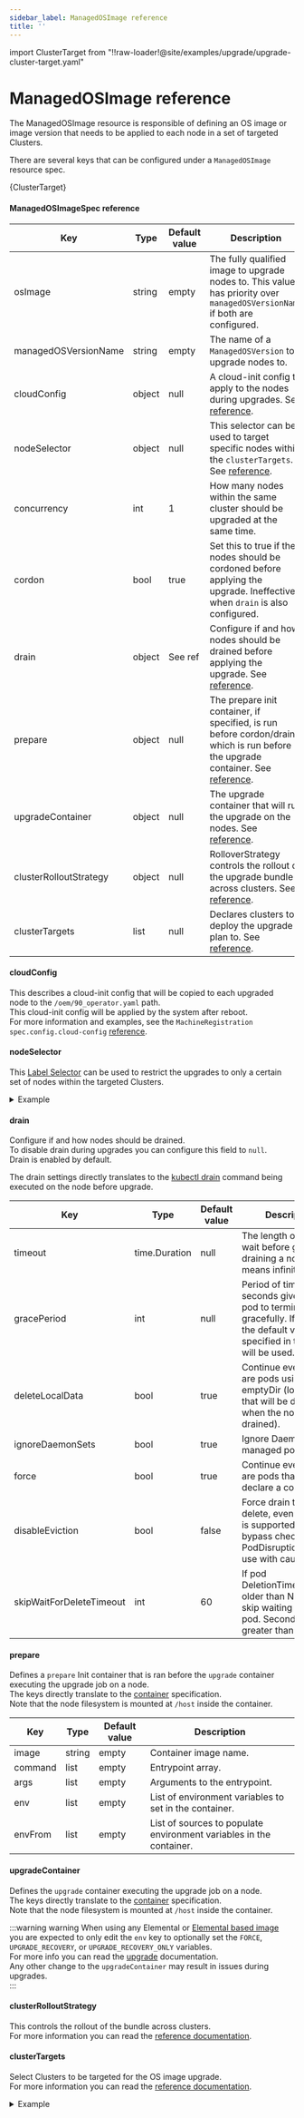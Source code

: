 ```yaml
---
sidebar_label: ManagedOSImage reference
title: ''
---
```


<head>
  <link rel="canonical" href="https://elemental.docs.rancher.com/managedosimage-reference"/>
</head>

import ClusterTarget from "!!raw-loader!@site/examples/upgrade/upgrade-cluster-target.yaml"

# ManagedOSImage reference

The ManagedOSImage resource is responsible of defining an OS image or image version that needs to be applied to each node in a set of targeted Clusters.  

There are several keys that can be configured under a `ManagedOSImage` resource spec.

<CodeBlock language="yaml" title="upgrade-cluster-target.yaml" showLineNumbers>{ClusterTarget}</CodeBlock>

#### ManagedOSImageSpec reference

| Key                    | Type   | Default value | Description                                                                                                                                |
|------------------------|--------|---------------|--------------------------------------------------------------------------------------------------------------------------------------------|
| osImage                | string | empty         | The fully qualified image to upgrade nodes to. This value has priority over `managedOSVersionName` if both are configured.                 |
| managedOSVersionName   | string | empty         | The name of a `ManagedOSVersion` to upgrade nodes to.                                                                                      |
| cloudConfig            | object | null          | A cloud-init config to apply to the nodes during upgrades. See [reference](#cloudconfig).                                                  |
| nodeSelector           | object | null          | This selector can be used to target specific nodes within the `clusterTargets`. See [reference](#nodeselector).                            |
| concurrency            | int    | 1             | How many nodes within the same cluster should be upgraded at the same time.                                                                |
| cordon                 | bool   | true          | Set this to true if the nodes should be cordoned before applying the upgrade. Ineffective when `drain` is also configured.                 |
| drain                  | object | See ref       | Configure if and how nodes should be drained before applying the upgrade. See [reference](#drain).                                         |
| prepare                | object | null          | The prepare init container, if specified, is run before cordon/drain which is run before the upgrade container. See [reference](#prepare). |
| upgradeContainer       | object | null          | The upgrade container that will run the upgrade on the nodes. See [reference](#upgradecontainer).                                          |
| clusterRolloutStrategy | object | null          | RolloverStrategy controls the rollout of the upgrade bundle across clusters. See [reference](#clusterrolloutstrategy).                     |
| clusterTargets         | list   | null          | Declares clusters to deploy the upgrade plan to. See [reference](#clustertargets).                                                         |

#### cloudConfig

This describes a cloud-init config that will be copied to each upgraded node to the `/oem/90_operator.yaml` path.  
This cloud-init config will be applied by the system after reboot.  
For more information and examples, see the `MachineRegistration` `spec.config.cloud-config` [reference](./cloud-config-reference.md).  

#### nodeSelector

This [Label Selector](https://kubernetes.io/docs/concepts/overview/working-with-objects/labels/#label-selectors) can be used to restrict the upgrades to only a certain set of nodes within the targeted Clusters.

<details>
  <summary>Example</summary>

  ```yaml showLineNumbers
  nodeSelector:
    matchExpressions:
      - {key: my-node/label, operator: Exists}
  ```
  
</details>

#### drain

Configure if and how nodes should be drained.  
To disable drain during upgrades you can configure this field to `null`.  
Drain is enabled by default.  

The drain settings directly translates to the [kubectl drain](https://kubernetes.io/docs/reference/kubectl/generated/kubectl_drain/) command being executed on the node before upgrade.  

| Key                      | Type             | Default value | Description                                                                                                                                |
|--------------------------|------------------|---------------|--------------------------------------------------------------------------------------------------------------------------------------------|
| timeout                  | time.Duration    | null          | The length of time to wait before giving up draining a node, zero means infinite.                                                          |
| gracePeriod              | int              | null          | Period of time in seconds given to each pod to terminate gracefully. If negative, the default value specified in the pod will be used.     |
| deleteLocalData          | bool             | true          | Continue even if there are pods using emptyDir (local data that will be deleted when the node is drained).                                 |
| ignoreDaemonSets         | bool             | true          | Ignore DaemonSet-managed pods.                                                                                                             |
| force                    | bool             | true          | Continue even if there are pods that do not declare a controller.                                                                          |
| disableEviction          | bool             | false         | Force drain to use delete, even if eviction is supported. This will bypass checking PodDisruptionBudgets, use with caution.                |
| skipWaitForDeleteTimeout | int              | 60            | If pod DeletionTimestamp older than N seconds, skip waiting for the pod. Seconds must be greater than 0 to skip.                           |

#### prepare

Defines a `prepare` Init container that is ran before the `upgrade` container executing the upgrade job on a node.  
The keys directly translate to the [container](https://kubernetes.io/docs/reference/kubernetes-api/workload-resources/pod-v1/#Container) specification.  
Note that the node filesystem is mounted at `/host` inside the container.  

| Key                      | Type   | Default value | Description                                                          |
|--------------------------|--------|---------------|----------------------------------------------------------------------|
| image                    | string | empty         | Container image name.                                                |
| command                  | list   | empty         | Entrypoint array.                                                    |
| args                     | list   | empty         | Arguments to the entrypoint.                                         |
| env                      | list   | empty         | List of environment variables to set in the container.               |
| envFrom                  | list   | empty         | List of sources to populate environment variables in the container.  |

#### upgradeContainer

Defines the `upgrade` container executing the upgrade job on a node.  
The keys directly translate to the [container](https://kubernetes.io/docs/reference/kubernetes-api/workload-resources/pod-v1/#Container) specification.  
Note that the node filesystem is mounted at `/host` inside the container.  

:::warning warning
When using any Elemental or [Elemental based image](./customizing.md#remastering-a-custom-docker-image) you are expected to only edit the `env` key to optionally set the `FORCE`, `UPGRADE_RECOVERY`, or `UPGRADE_RECOVERY_ONLY` variables.  
For more info you can read the [upgrade](./upgrade.md#upgrade-via-command-line-interface) documentation.  
Any other change to the `upgradeContainer` may result in issues during upgrades.  
:::

#### clusterRolloutStrategy

This controls the rollout of the bundle across clusters.  
For more information you can read the [reference documentation](https://fleet.rancher.io/0.7/ref-crds#rolloutstrategy).  

#### clusterTargets

Select Clusters to be targeted for the OS image upgrade.  
For more information you can read the [reference documentation](https://fleet.rancher.io/0.7/ref-crds#bundletarget).  

<details>
  <summary>Example</summary>

  ```yaml showLineNumbers
  clusterTargets:
    - clusterName: volcano
  ```
  
</details>
